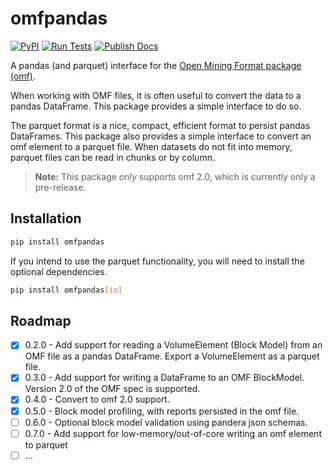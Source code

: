 # omfpandas

[![PyPI](https://img.shields.io/pypi/v/omfpandas.svg?logo=python&logoColor=white)](https://pypi.org/project/omfpandas/)
[![Run Tests](https://github.com/Elphick/omfpandas/actions/workflows/poetry_build_and_test.yml/badge.svg?branch=main)](https://github.com/Elphick/omfpandas/actions/workflows/poetry_build_and_test.yml)
[![Publish Docs](https://github.com/Elphick/omfpandas/actions/workflows/poetry_sphinx_docs_to_gh_pages.yml/badge.svg?branch=main)](https://github.com/Elphick/omfpandas/actions/workflows/poetry_sphinx_docs_to_gh_pages.yml)

A pandas (and parquet) interface for the [Open Mining Format package (omf)](https://omf.readthedocs.io/en/latest/).

When working with OMF files, it is often useful to convert the data to a pandas DataFrame.
This package provides a simple interface to do so.

The parquet format is a nice, compact, efficient format to persist pandas DataFrames.
This package also provides a simple interface to convert an omf element to a parquet file.
When datasets do not fit into memory, parquet files can be read in chunks or by column.

> **Note:**
> This package *only* supports omf 2.0, which is currently only a pre-release.

## Installation

```bash
pip install omfpandas
```

If you intend to use the parquet functionality, you will need to install the optional dependencies.

```bash
pip install omfpandas[io]
```

## Roadmap

- [x] 0.2.0 - Add support for reading a VolumeElement (Block Model) from an OMF file as a pandas DataFrame. 
  Export a VolumeElement as a parquet file.
- [x] 0.3.0 - Add support for writing a DataFrame to an OMF BlockModel.  Version 2.0 of the OMF spec is supported.
- [x] 0.4.0 - Convert to omf 2.0 support.
- [x] 0.5.0 - Block model profiling, with reports persisted in the omf file.
- [ ] 0.6.0 - Optional block model validation using pandera json schemas.
- [ ] 0.7.0 - Add support for low-memory/out-of-core writing an omf element to parquet
- [ ] ...
